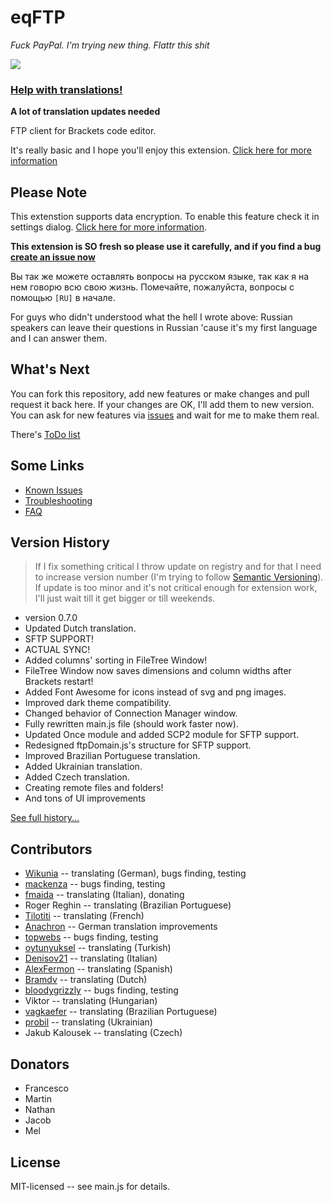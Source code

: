 eqFTP
=====

*Fuck PayPal. I'm trying new thing. Flattr this shit*

[![](http://api.flattr.com/button/flattr-badge-large.png)](https://flattr.com/submit/auto?user_id=Equals182&url=https%3A%2F%2Fgithub.com%2FEquals182%2FeqFTP)

### [Help with translations!](https://github.com/Equals182/eqFTP/wiki/1.6-Frequently-Asked-Questions#how-can-i-translate-this-extension-to-language-of-my-people)
**A lot of translation updates needed**

FTP client for Brackets code editor.

It's really basic and I hope you'll enjoy this extension. [Click here for more information](https://github.com/Equals182/eqFTP/wiki)

## Please Note

This extenstion supports data encryption. To enable this feature check it in settings dialog. [Click here for more information](https://github.com/Equals182/eqFTP/wiki/1.1.-Setting-Up#store-passwords-safely).

**This extension is SO fresh so please use it carefully, and if you find a bug [create an issue now](https://github.com/Equals182/eqFTP/issues/new)**

Вы так же можете оставлять вопросы на русском языке, так как я на нем говорю всю свою жизнь. Помечайте, пожалуйста, вопросы с помощью `[RU]` в начале.

For guys who didn't understood what the hell I wrote above: Russian speakers can leave their questions in Russian 'cause it's my first language and I can answer them.

## What's Next

You can fork this repository, add new features or make changes and pull request it back here. If your changes are OK, I'll add them to new version. You can ask for new features via [issues](https://github.com/Equals182/eqFTP/issues/new) and wait for me to make them real.

There's [ToDo list](https://github.com/Equals182/eqFTP/issues/73)

## Some Links

- [Known Issues](https://github.com/Equals182/eqFTP/issues?state=open)
- [Troubleshooting](https://github.com/Equals182/eqFTP/wiki/1.5-Troubleshooting)
- [FAQ](https://github.com/Equals182/eqFTP/wiki/1.6-Frequently-Asked-Questions)

## Version History

>If I fix something critical I throw update on registry and for that I need to increase version number (I'm trying to follow [Semantic Versioning](http://semver.org/)). If update is too minor and it's not critical enough for extension work, I'll just wait till it get bigger or till weekends.

* version 0.7.0
 * Updated Dutch translation.
 * SFTP SUPPORT!
 * ACTUAL SYNC!
 * Added columns' sorting in FileTree Window!
 * FileTree Window now saves dimensions and column widths after Brackets restart!
 * Added Font Awesome for icons instead of svg and png images.
 * Improved dark theme compatibility.
 * Changed behavior of Connection Manager window.
 * Fully rewritten main.js file (should work faster now).
 * Updated Once module and added SCP2 module for SFTP support.
 * Redesigned ftpDomain.js's structure for SFTP support.
 * Improved Brazilian Portuguese translation.
 * Added Ukrainian translation.
 * Added Czech translation.
 * Creating remote files and folders!
 * And tons of UI improvements

[See full history...](https://github.com/Equals182/eqFTP/wiki/1.7-Version-History)

## Contributors

* [Wikunia](https://github.com/Wikunia) -- translating (German), bugs finding, testing
* [mackenza](https://github.com/mackenza) -- bugs finding, testing
* [fmaida](https://github.com/fmaida) -- translating (Italian), donating
* Roger Reghin -- translating (Brazilian Portuguese)
* [Tilotiti](https://github.com/Tilotiti) -- translating (French)
* [Anachron](https://github.com/Anachron) -- German translation improvements
* [topwebs](https://github.com/topwebs) -- bugs finding, testing
* [oytunyuksel](https://github.com/oytunyuksel) -- translating (Turkish)
* [Denisov21](https://github.com/Denisov21) -- translating (Italian)
* [AlexFermon](https://github.com/fermongroup) -- translating (Spanish)
* [Bramdv](https://github.com/Bramdv) -- translating (Dutch)
* [bloodygrizzly](https://github.com/bloodygrizzly) -- bugs finding, testing
* Viktor -- translating (Hungarian)
* [vagkaefer](https://github.com/vagkaefer) -- translating (Brazilian Portuguese)
* [probil](https://github.com/probil) -- translating (Ukrainian)
* Jakub Kalousek -- translating (Czech)

## Donators
* Francesco
* Martin
* Nathan
* Jacob
* Mel

## License

MIT-licensed -- see main.js for details.
